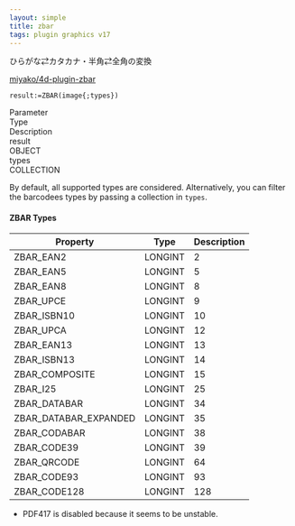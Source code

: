 ```yaml
---
layout: simple
title: zbar
tags: plugin graphics v17
---
```


ひらがな⇄カタカナ・半角⇄全角の変換

<!--more-->

[miyako/4d-plugin-zbar](https://github.com/miyako/4d-plugin-zbar/)

```
result:=ZBAR(image{;types})
```

<div class="grid">
  <div class="syntax-th cell cell--2">Parameter</div>
  <div class="syntax-th cell cell--2">Type</div>
  <div class="syntax-th cell cell--8">Description</div>
  <div class="syntax-td cell cell--2">result</div>
  <div class="syntax-td cell cell--2">OBJECT</div>
  <div class="syntax-td cell cell--8"></div>        
  <div class="syntax-td cell cell--2">types</div>
  <div class="syntax-td cell cell--2">COLLECTION</div>
  <div class="syntax-td cell cell--8"></div>           
</div>

By default, all supported types are considered. Alternatively, you can filter the barcodees types by passing a collection in ``types``.

#### ZBAR Types

Property|Type|Description
------------|------|----
ZBAR_EAN2 | LONGINT| 2
ZBAR_EAN5 | LONGINT|  5
ZBAR_EAN8 | LONGINT| 8
ZBAR_UPCE | LONGINT|  9
ZBAR_ISBN10 | LONGINT|  10
ZBAR_UPCA | LONGINT|  12
ZBAR_EAN13 | LONGINT|  13
ZBAR_ISBN13 | LONGINT|  14
ZBAR_COMPOSITE | LONGINT|  15
ZBAR_I25 | LONGINT|  25
ZBAR_DATABAR | LONGINT|  34
ZBAR_DATABAR_EXPANDED | LONGINT|  35
ZBAR_CODABAR | LONGINT|  38
ZBAR_CODE39 | LONGINT|  39
ZBAR_QRCODE | LONGINT|  64
ZBAR_CODE93 | LONGINT|  93
ZBAR_CODE128 | LONGINT|  128

* PDF417 is disabled because it seems to be unstable.
